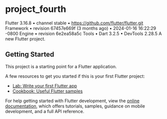 # project_fourth

Flutter 3.16.8 • channel stable • https://github.com/flutter/flutter.git Framework • revision 67457e669f (3 months ago) • 2024-01-16 16:22:29 -0800 Engine • revision 6e2ea58a5c Tools • Dart 3.2.5 • DevTools 2.28.5
A new Flutter project.

## Getting Started

This project is a starting point for a Flutter application.

A few resources to get you started if this is your first Flutter project:

- [Lab: Write your first Flutter app](https://docs.flutter.dev/get-started/codelab)
- [Cookbook: Useful Flutter samples](https://docs.flutter.dev/cookbook)

For help getting started with Flutter development, view the
[online documentation](https://docs.flutter.dev/), which offers tutorials,
samples, guidance on mobile development, and a full API reference.
